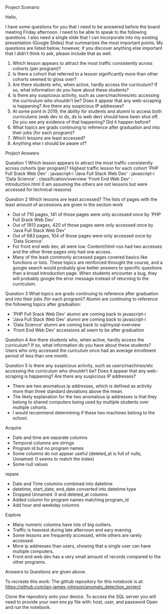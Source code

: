 Project Scenario

Hello,

I have some questions for you that I need to be answered before the board meeting Friday afternoon. I need to be able to speak to the following questions. I also need a single slide that I can incorporate into my existing presentation (Google Slides) that summarizes the most important points. My questions are listed below; however, if you discover anything else important that I didn’t think to ask, please include that as well.

1. Which lesson appears to attract the most traffic consistently across cohorts (per program)?
2. Is there a cohort that referred to a lesson significantly more than other cohorts seemed to gloss over?
3. Are there students who, when active, hardly access the curriculum? If so, what information do you have about these students?
4. Is there any suspicious activity, such as users/machines/etc accessing the curriculum who shouldn’t be? Does it appear that any web-scraping is happening? Are there any suspicious IP addresses?
5. At some point in 2019, the ability for students and alumni to access both curriculums (web dev to ds, ds to web dev) should have been shut off. Do you see any evidence of that happening? Did it happen before?
6. What topics are grads continuing to reference after graduation and into their jobs (for each program)?
7. Which lessons are least accessed?
8. Anything else I should be aware of?



Project Answers

Question 1
Which lesson appears to attract the most traffic consistently across cohorts (per program)?
Highest traffic lesson for each cohort
'PHP Full Srack Web Dev'  : javascript-i 
'Java Full Stack Web Dev' : javascript-i 
'Data Science'            : classification/overview 
'Front End Web Dev'       : introduction.html (I am assuming the others are not lessons but were accessed for technical reasons)


Question 2
Which lessons are least accessed? 
The lists of pages with the least amount of accessions are given in the section work
- Out of 710 pages, 141 of those pages were only accessed once by 'PHP Full Srack Web Dev'
- Out of 1913 pages, 420 of those pages were only accessed once by 'Java Full Stack Web Dev'
- Out of 683 pages, 104 of those pages were only accessed once by 'Data Science'
- For front end web dev, all were low. Content/html-css had two accesses and the other three pages only had one access.
- Many of the least commonly accessed pages covered basics like functions or lists. These topics are reinforced throught the course, and a google search would probably give better answers to specific questions than a broad introduction page. When students encounter a bug, they will probably google the error message instead of returning to the curriculum.


Question 3
What topics are grads continuing to reference after graduation and into their jobs (for each program)?
Alumni are continuing to reference the following topics after graduation:
- 'PHP Full Srack Web Dev' alumni are coming back to javascript-i
- 'Java Full Stack Web Dev' alumni are coming back to javascript-i
- 'Data Science' alumni are coming back to sql/mysql-overview
- 'Front End Web Dev' accessions all seem to be after graduation

Question 4
Are there students who, when active, hardly access the curriculum? If so, what information do you have about these students?
Users who only accessed the curiculum once had an average enrollment period of less than one month.


Question 5
Is there any suspicious activity, such as users/machines/etc accessing the curriculum who shouldn’t be? Does it appear that any web-scraping is happening? Are there any suspicious IP addresses?
- There are two anomalous ip addresses, which is defined as activity more than three standard deviations above the mean.
- The likely explanation for the two anomalous ip addresses is that they belong to shared computers being used by multiple students over multiple cohorts.
- I would recommend determining if these two machines belong to the school.



Acquire
- Date and time are separate columns
- Temporal columns are strings
- Program id but no program names
- Some columns do not appear useful (deleted_at is full of nulls, Unnamed: 0 seems to match the index)
- Some null values



repare
- Date and Time columins combined into datetime
- datetime, start_date, end_date converted into datetime type
- Dropped Unnamed: 0 and deleted_at columns
- Added column for program names matching program_id
- Add hour and weekday columns



Explore
- Many numeric columns have lots of big outliers.
- Traffic is heaviest during late afternoon and eary evening.
- Some lessons are frequently accessed, while others are rarely accessed.
- More ip addresses than users, showing that a single user can have multiple computers.
- Front end web dev has a very small amount of records compared to the other programs.



Answers to Questions are given above.



To recreate this work:
The github repository for this notebook is at:
https://github.com/ian-james-johnson/anomaly_detection_project

Clone the repository onto your device.
To access the SQL server you will need to provide your own env.py file with: host, user, and password
Open and run the notebook.
